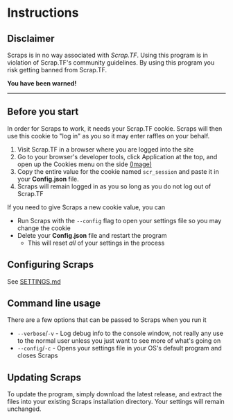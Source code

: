# Instructions

## Disclaimer

Scraps is in no way associated with _Scrap.TF_. Using this program is in violation of Scrap.TF's community guidelines. By using this program you risk getting banned from Scrap.TF.

**You have been warned!**

---

## Before you start

In order for Scraps to work, it needs your Scrap.TF cookie. Scraps will then use this cookie to "log in" as you so it may enter raffles on your behalf.

1. Visit Scrap.TF in a browser where you are logged into the site
2. Go to your browser's developer tools, click Application at the top, and open up the Cookies menu on the side [(Image)](https://i.imgur.com/mJ3hfnr.png)
3. Copy the entire value for the cookie named `scr_session` and paste it in your **Config.json** file.
4. Scraps will remain logged in as you so long as you do not log out of Scrap.TF

If you need to give Scraps a new cookie value, you can

- Run Scraps with the `--config` flag to open your settings file so you may change the cookie
- Delete your **Config.json** file and restart the program
  - This will reset _all_ of your settings in the process

## Configuring Scraps

See [SETTINGS.md](https://github.com/depthbomb/Scraps/blob/master/SETTINGS.md)

## Command line usage

There are a few options that can be passed to Scraps when you run it

* `--verbose`/`-v` - Log debug info to the console window, not really any use to the normal user unless you just want to see more of what's going on
* `--config`/`-c` - Opens your settings file in your OS's default program and closes Scraps

## Updating Scraps

To update the program, simply download the latest release, and extract the files into your existing Scraps installation directory. Your settings will remain unchanged.